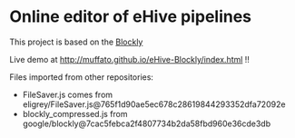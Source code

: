
# Online editor of eHive pipelines

This project is based on the [Blockly](https://developers.google.com/blockly/)

Live demo at http://muffato.github.io/eHive-Blockly/index.html !!

Files imported from other repositories:
* FileSaver.js comes from eligrey/FileSaver.js@765f1d90ae5ec678c28619844293352dfa72092e
* blockly\_compressed.js from google/blockly@7cac5febca2f4807734b2da58fbd960e36cde3db

